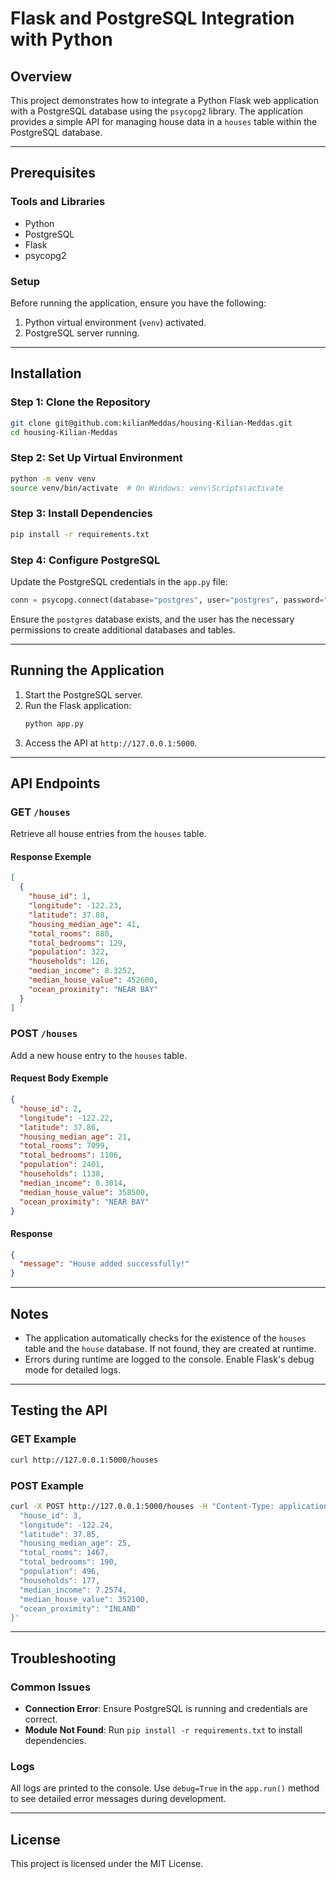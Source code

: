 # Flask and PostgreSQL Integration with Python

## Overview

This project demonstrates how to integrate a Python Flask web application with a PostgreSQL database using the `psycopg2` library. The application provides a simple API for managing house data in a `houses` table within the PostgreSQL database.

---

## Prerequisites

### Tools and Libraries

- Python
- PostgreSQL
- Flask
- psycopg2

### Setup

Before running the application, ensure you have the following:

1. Python virtual environment (`venv`) activated.
2. PostgreSQL server running.

---

## Installation

### Step 1: Clone the Repository

```bash
git clone git@github.com:kilianMeddas/housing-Kilian-Meddas.git
cd housing-Kilian-Meddas
```

### Step 2: Set Up Virtual Environment

```bash
python -m venv venv
source venv/bin/activate  # On Windows: venv\Scripts\activate
```

### Step 3: Install Dependencies

```bash
pip install -r requirements.txt
```

### Step 4: Configure PostgreSQL

Update the PostgreSQL credentials in the `app.py` file:

```python
conn = psycopg.connect(database="postgres", user="postgres", password="your_password", host="127.0.0.1", port="5432")
```

Ensure the `postgres` database exists, and the user has the necessary permissions to create additional databases and tables.

---

## Running the Application

1. Start the PostgreSQL server.
2. Run the Flask application:
   ```bash
   python app.py
   ```
3. Access the API at `http://127.0.0.1:5000`.

---

## API Endpoints

### GET `/houses`

Retrieve all house entries from the `houses` table.

#### Response Exemple

```json
[
  {
    "house_id": 1,
    "longitude": -122.23,
    "latitude": 37.88,
    "housing_median_age": 41,
    "total_rooms": 880,
    "total_bedrooms": 129,
    "population": 322,
    "households": 126,
    "median_income": 8.3252,
    "median_house_value": 452600,
    "ocean_proximity": "NEAR BAY"
  }
]
```

### POST `/houses`

Add a new house entry to the `houses` table.

#### Request Body Exemple

```json
{
  "house_id": 2,
  "longitude": -122.22,
  "latitude": 37.86,
  "housing_median_age": 21,
  "total_rooms": 7099,
  "total_bedrooms": 1106,
  "population": 2401,
  "households": 1138,
  "median_income": 8.3014,
  "median_house_value": 358500,
  "ocean_proximity": "NEAR BAY"
}
```

#### Response

```json
{
  "message": "House added successfully!"
}
```

---

## Notes

- The application automatically checks for the existence of the `houses` table and the `house` database. If not found, they are created at runtime.
- Errors during runtime are logged to the console. Enable Flask's debug mode for detailed logs.

---

## Testing the API

### GET Example

```bash
curl http://127.0.0.1:5000/houses
```

### POST Example

```bash
curl -X POST http://127.0.0.1:5000/houses -H "Content-Type: application/json" -d '{
  "house_id": 3,
  "longitude": -122.24,
  "latitude": 37.85,
  "housing_median_age": 25,
  "total_rooms": 1467,
  "total_bedrooms": 190,
  "population": 496,
  "households": 177,
  "median_income": 7.2574,
  "median_house_value": 352100,
  "ocean_proximity": "INLAND"
}'
```

---

## Troubleshooting

### Common Issues

- **Connection Error**: Ensure PostgreSQL is running and credentials are correct.
- **Module Not Found**: Run `pip install -r requirements.txt` to install dependencies.

### Logs

All logs are printed to the console. Use `debug=True` in the `app.run()` method to see detailed error messages during development.

---

## License

This project is licensed under the MIT License.

